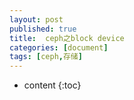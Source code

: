 ```yaml
---
layout: post
published: true
title:  ceph之block device
categories: [document]
tags: [ceph,存储]
---
```

* content
{:toc}
